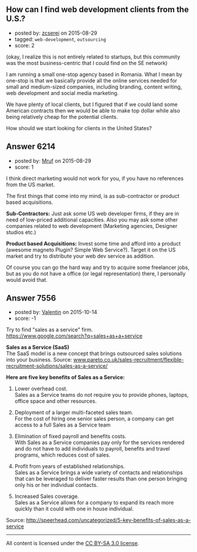 ## How can I find web development clients from the U.S.?

- posted by: [zcserei](https://stackexchange.com/users/2612002/zcserei) on 2015-08-29
- tagged: `web-development`, `outsourcing`
- score: 2

(okay, I realize this is not entirely related to startups, but this community was the most business-centric that I could find on the SE network)

I am running a small one-stop agency based in Romania. What I mean by one-stop is that we basically provide all the online services needed for small and medium-sized companies, including branding, content writing, web development and social media marketing.

We have plenty of local clients, but I figured that if we could land some American contracts then we would be able to make top dollar while also being relatively cheap for the potential clients.

How should we start looking for clients in the United States?


## Answer 6214

- posted by: [Mruf](https://stackexchange.com/users/3246202/mruf) on 2015-08-29
- score: 1

I think direct marketing would not work for you, if you have no references from the US market.

The first things that come into my mind, is as sub-contractor or product based acquisitions.

**Sub-Contractors:** Just ask some US web developer firms, if they are in need of low-priced additional capacities. Also you may ask some other companies related to web development (Marketing agencies, Designer studios etc.)

**Product based Acquisitions:** Invest some time and afford into a product (awesome magneto Plugin? Simple Web Service?). Target it on the US market and try to distribute your web dev service as addition.

Of course you can go the hard way and try to acquire some freelancer jobs, but as you do not have a office (or legal representation) there, I personally would avoid that.




## Answer 7556

- posted by: [Valentin](https://stackexchange.com/users/7110039/valentin) on 2015-10-14
- score: -1

Try to find "sales as a service" firm.  
https://www.google.com/search?q=sales+as+a+service

**Sales as a Service (SaaS)**  
The SaaS model is a new concept that brings outsourced sales solutions into your business.
Source: www.pareto.co.uk/sales-recruitment/flexible-recruitment-solutions/sales-as-a-service/

**Here are five key benefits of Sales as a Service:**

1. Lower overhead cost.  
Sales as a Service teams do not require you to provide phones, laptops, office space and other resources.

2. Deployment of a larger multi-faceted sales team.  
For the cost of hiring one senior sales person, a company can get access to a full Sales as a Service team

3. Elimination of fixed payroll and benefits costs.  
With Sales as a Service companies pay only for the services rendered and do not have to add individuals to payroll, benefits and travel programs, which reduces cost of sales.

4. Profit from years of established relationships.  
Sales as a Service brings a wide variety of contacts and relationships that can be leveraged to deliver faster results than one person bringing only his or her individual contacts.

5. Increased Sales coverage.  
Sales as a Service allows for a company to expand its reach more quickly than it could with one in house individual.

Source: http://speerhead.com/uncategorized/5-key-benefits-of-sales-as-a-service



---

All content is licensed under the [CC BY-SA 3.0 license](https://creativecommons.org/licenses/by-sa/3.0/).
